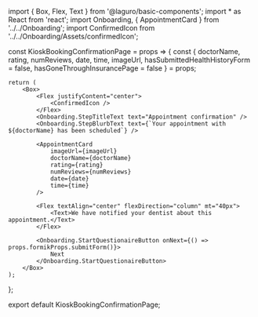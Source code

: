 import { Box, Flex, Text } from '@laguro/basic-components';
import * as React from 'react';
import Onboarding, { AppointmentCard } from '../../Onboarding';
import ConfirmedIcon from '../../Onboarding/Assets/confirmedIcon';

const KioskBookingConfirmationPage = props => {
    const {
        doctorName,
        rating,
        numReviews,
        date,
        time,
        imageUrl,
        hasSubmittedHealthHistoryForm = false,
        hasGoneThroughInsurancePage = false
    } = props;

    return (
        <Box>
            <Flex justifyContent="center">
                <ConfirmedIcon />
            </Flex>
            <Onboarding.StepTitleText text="Appointment confirmation" />
            <Onboarding.StepBlurbText text={`Your appointment with ${doctorName} has been scheduled`} />

            <AppointmentCard
                imageUrl={imageUrl}
                doctorName={doctorName}
                rating={rating}
                numReviews={numReviews}
                date={date}
                time={time}
            />

            <Flex textAlign="center" flexDirection="column" mt="40px">
                <Text>We have notified your dentist about this appointment.</Text>
            </Flex>

            <Onboarding.StartQuestionaireButton onNext={() => props.formikProps.submitForm()}>
                Next
            </Onboarding.StartQuestionaireButton>
        </Box>
    );
};

export default KioskBookingConfirmationPage;
